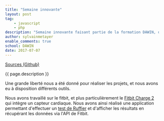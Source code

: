 ```yaml
---
title: "Semaine innovante"
layout: post
tag: 
    - javascript
    - php
description: "Semaine innovante faisant partie de la formation DAWIN, durant laquelle le but était de réaliser une application innovante."
author: sylvainmetayer
enable_comments: true
school: DAWIN
date: 2017-07-07
---
```


[Sources (Github)](https://github.com/sylvainmetayer/semaine-innovante-dawin)

{{ page.description }}

Une grande liberté nous a été donné pour réaliser les projets, et nous avons eu à disposition différents outils.

Nous avons travaillé sur le fitbit, et plus particulièrement le [Fitbit Charge 2](https://www.fitbit.com/fr/charge2) qui intègre un capteur cardiaque. Nous avons ainsi réalisé une application permettant d'effectuer un [test de Ruffier](https://fr.wikipedia.org/wiki/Test_de_Ruffier) et d'afficher les résultats en récupérant les données via l'API de Fitbit.
